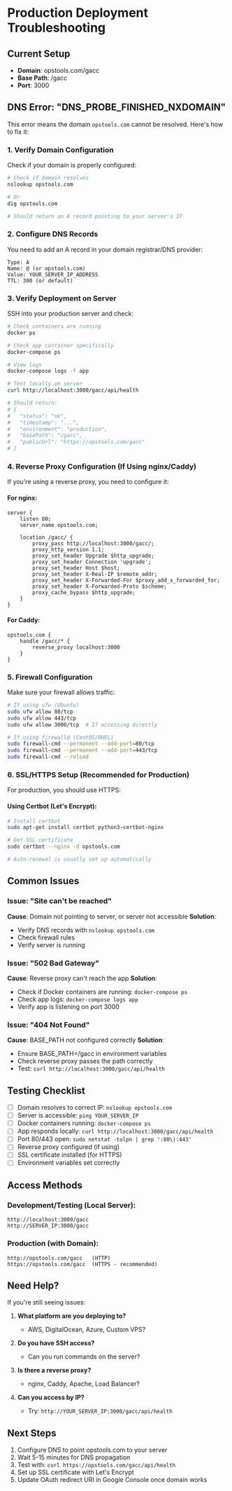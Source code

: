 # Production Deployment Troubleshooting

## Current Setup
- **Domain**: opstools.com/gacc
- **Base Path**: /gacc
- **Port**: 3000

## DNS Error: "DNS_PROBE_FINISHED_NXDOMAIN"

This error means the domain `opstools.com` cannot be resolved. Here's how to fix it:

### 1. Verify Domain Configuration

Check if your domain is properly configured:

```bash
# Check if domain resolves
nslookup opstools.com

# Or
dig opstools.com

# Should return an A record pointing to your server's IP
```

### 2. Configure DNS Records

You need to add an A record in your domain registrar/DNS provider:

```
Type: A
Name: @ (or opstools.com)
Value: YOUR_SERVER_IP_ADDRESS
TTL: 300 (or default)
```

### 3. Verify Deployment on Server

SSH into your production server and check:

```bash
# Check containers are running
docker ps

# Check app container specifically
docker-compose ps

# View logs
docker-compose logs -f app

# Test locally on server
curl http://localhost:3000/gacc/api/health

# Should return:
# {
#   "status": "ok",
#   "timestamp": "...",
#   "environment": "production",
#   "basePath": "/gacc",
#   "publicUrl": "https://opstools.com/gacc"
# }
```

### 4. Reverse Proxy Configuration (If Using nginx/Caddy)

If you're using a reverse proxy, you need to configure it:

#### For nginx:

```nginx
server {
    listen 80;
    server_name opstools.com;

    location /gacc/ {
        proxy_pass http://localhost:3000/gacc/;
        proxy_http_version 1.1;
        proxy_set_header Upgrade $http_upgrade;
        proxy_set_header Connection 'upgrade';
        proxy_set_header Host $host;
        proxy_set_header X-Real-IP $remote_addr;
        proxy_set_header X-Forwarded-For $proxy_add_x_forwarded_for;
        proxy_set_header X-Forwarded-Proto $scheme;
        proxy_cache_bypass $http_upgrade;
    }
}
```

#### For Caddy:

```
opstools.com {
    handle /gacc/* {
        reverse_proxy localhost:3000
    }
}
```

### 5. Firewall Configuration

Make sure your firewall allows traffic:

```bash
# If using ufw (Ubuntu)
sudo ufw allow 80/tcp
sudo ufw allow 443/tcp
sudo ufw allow 3000/tcp  # If accessing directly

# If using firewalld (CentOS/RHEL)
sudo firewall-cmd --permanent --add-port=80/tcp
sudo firewall-cmd --permanent --add-port=443/tcp
sudo firewall-cmd --reload
```

### 6. SSL/HTTPS Setup (Recommended for Production)

For production, you should use HTTPS:

#### Using Certbot (Let's Encrypt):

```bash
# Install certbot
sudo apt-get install certbot python3-certbot-nginx

# Get SSL certificate
sudo certbot --nginx -d opstools.com

# Auto-renewal is usually set up automatically
```

## Common Issues

### Issue: "Site can't be reached"
**Cause**: Domain not pointing to server, or server not accessible
**Solution**: 
- Verify DNS records with `nslookup opstools.com`
- Check firewall rules
- Verify server is running

### Issue: "502 Bad Gateway"
**Cause**: Reverse proxy can't reach the app
**Solution**:
- Check if Docker containers are running: `docker-compose ps`
- Check app logs: `docker-compose logs app`
- Verify app is listening on port 3000

### Issue: "404 Not Found"
**Cause**: BASE_PATH not configured correctly
**Solution**:
- Ensure BASE_PATH=/gacc in environment variables
- Check reverse proxy passes the path correctly
- Test: `curl http://localhost:3000/gacc/api/health`

## Testing Checklist

- [ ] Domain resolves to correct IP: `nslookup opstools.com`
- [ ] Server is accessible: `ping YOUR_SERVER_IP`
- [ ] Docker containers running: `docker-compose ps`
- [ ] App responds locally: `curl http://localhost:3000/gacc/api/health`
- [ ] Port 80/443 open: `sudo netstat -tulpn | grep ':80\|:443'`
- [ ] Reverse proxy configured (if using)
- [ ] SSL certificate installed (for HTTPS)
- [ ] Environment variables set correctly

## Access Methods

### Development/Testing (Local Server):
```
http://localhost:3000/gacc
http://SERVER_IP:3000/gacc
```

### Production (with Domain):
```
http://opstools.com/gacc   (HTTP)
https://opstools.com/gacc  (HTTPS - recommended)
```

## Need Help?

If you're still seeing issues:

1. **What platform are you deploying to?**
   - AWS, DigitalOcean, Azure, Custom VPS?

2. **Do you have SSH access?**
   - Can you run commands on the server?

3. **Is there a reverse proxy?**
   - nginx, Caddy, Apache, Load Balancer?

4. **Can you access by IP?**
   - Try: `http://YOUR_SERVER_IP:3000/gacc/api/health`

## Next Steps

1. Configure DNS to point opstools.com to your server
2. Wait 5-15 minutes for DNS propagation
3. Test with: `curl https://opstools.com/gacc/api/health`
4. Set up SSL certificate with Let's Encrypt
5. Update OAuth redirect URI in Google Console once domain works

